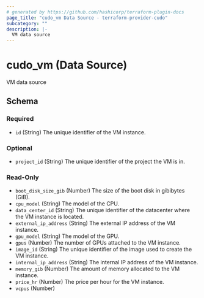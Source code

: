 ```yaml
---
# generated by https://github.com/hashicorp/terraform-plugin-docs
page_title: "cudo_vm Data Source - terraform-provider-cudo"
subcategory: ""
description: |-
  VM data source
---
```


# cudo_vm (Data Source)

VM data source



<!-- schema generated by tfplugindocs -->
## Schema

### Required

- `id` (String) The unique identifier of the VM instance.

### Optional

- `project_id` (String) The unique identifier of the project the VM is in.

### Read-Only

- `boot_disk_size_gib` (Number) The size of the boot disk in gibibytes (GiB).
- `cpu_model` (String) The model of the CPU.
- `data_center_id` (String) The unique identifier of the datacenter where the VM instance is located.
- `external_ip_address` (String) The external IP address of the VM instance.
- `gpu_model` (String) The model of the GPU.
- `gpus` (Number) The number of GPUs attached to the VM instance.
- `image_id` (String) The unique identifier of the image used to create the VM instance.
- `internal_ip_address` (String) The internal IP address of the VM instance.
- `memory_gib` (Number) The amount of memory allocated to the VM instance.
- `price_hr` (Number) The price per hour for the VM instance.
- `vcpus` (Number)


